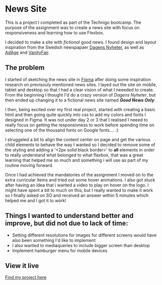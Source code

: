 # News Site

This is a project I completed as part of the Technigo bootcamp. The purpose of the assignment was to create a news site with focus on responsiveness and learning how to use Flexbox.

I decided to make a site with _fictional_ good news. I found design and layout inspiration from the Swedish newspapaer [Dagens Nyheter](https://www.dn.se/), as well as [AdAge](https://adage.com/) and [VanityFair](https://www.vanityfair.com/). 

## The problem

I started of sketching the news site in [Figma](https://www.figma.com/file/LI3xMNM53jmrUhP72vG3FZ/Project-2-News-site?node-id=101%3A5630) after doing some inspiration research on previsouly mentioned news sites. I layed out the site on mobile, tablet and desktop so that I had a clear vision of what I neeeded to create. From the beginning I thought I'd do a crazy version of _Dagens Nyheter_, but then ended up changing it to a fictional news site named **_Good News Only_**. 

I then, being excited over my first real project, started with creating a basic html and then going quite quickly into css to add my colors and fonts I designed in Figma. It was not under day 2 or 3 that I realised I neeed to really focus on getting the responsivness to work before spending time on selecting one of the thousand fonts on Google fonts.... :) 

I struggeled a bit to align the content center on page and get the various child elements to behave the way I wanted so I decided to remove some of the styling and adding a '<2px solid black border>' to **all** elements in order to really understand what belonged to what flexbox, that was a great learning that helped me so much and something i will use as part of my routine moving forward. 

Once I had achieved the mandatories of the assignment I moved on to the extra curricular items and tried out some hover animations. I also got stuck after having an idea that i wanted a video to play on hover on the logo. I might have spent a bit to much on this, but I really wanted to make it work so I finally asked on SO and received an answer within 5 minutes which helped me and I got it to work!

## Things I wanted to understand better and improve, but did not due to lack of time: 
- Setting different resolutions for images for different screens would have also been something I'd like to implement
- I also wanted to mediaqueries to include bigger screen than desktop
- Implement hamburger menu for mobile devices

## View it live
[Find my project here](https://musing-poincare-e4efd4.netlify.app/)
